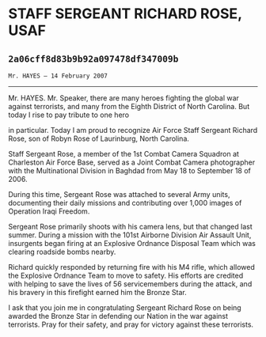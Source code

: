 # STAFF SERGEANT RICHARD ROSE, USAF
## `2a06cff8d83b9b92a097478df347009b`
`Mr. HAYES — 14 February 2007`

---


Mr. HAYES. Mr. Speaker, there are many heroes fighting the global war 
against terrorists, and many from the Eighth District of North 
Carolina. But today I rise to pay tribute to one hero


in particular. Today I am proud to recognize Air Force Staff Sergeant 
Richard Rose, son of Robyn Rose of Laurinburg, North Carolina.

Staff Sergeant Rose, a member of the 1st Combat Camera Squadron at 
Charleston Air Force Base, served as a Joint Combat Camera photographer 
with the Multinational Division in Baghdad from May 18 to September 18 
of 2006.

During this time, Sergeant Rose was attached to several Army units, 
documenting their daily missions and contributing over 1,000 images of 
Operation Iraqi Freedom.

Sergeant Rose primarily shoots with his camera lens, but that changed 
last summer. During a mission with the 101st Airborne Division Air 
Assault Unit, insurgents began firing at an Explosive Ordnance Disposal 
Team which was clearing roadside bombs nearby.

Richard quickly responded by returning fire with his M4 rifle, which 
allowed the Explosive Ordnance Team to move to safety. His efforts are 
credited with helping to save the lives of 56 servicemembers during the 
attack, and his bravery in this firefight earned him the Bronze Star.

I ask that you join me in congratulating Sergeant Richard Rose on 
being awarded the Bronze Star in defending our Nation in the war 
against terrorists. Pray for their safety, and pray for victory against 
these terrorists.
